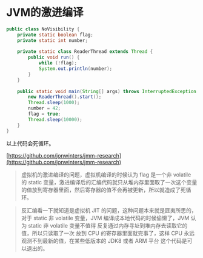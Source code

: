# JVM的激进编译

```java
public class NoVisibility {
    private static boolean flag;  
    private static int number;  
  
    private static class ReaderThread extends Thread {  
        public void run() {  
            while (!flag);
            System.out.println(number);  
        }  
    } 
  
    public static void main(String[] args) throws InterruptedException {  
        new ReaderThread().start();  
        Thread.sleep(1000);
        number = 42;  
        flag = true;  
        Thread.sleep(10000);
    }  
}
```

以上代码会死循环。

[https://github.com/jonwinters/jmm-research](https://github.com/jonwinters/jmm-research)

> 虚拟机的激进编译的问题，虚拟机编译的时候认为 flag 是一个非 volatile 的 static 变量，激进编译后的汇编代码就只从堆内存里面取了一次这个变量的值放到寄存器里面，然后寄存器的值不会再被更新，所以就造成了死循环。

> 反汇编看一下就知道是虚拟机 JIT 的问题，这种问题本来就是匪夷所思的，对于 static 非 volatile 变量，JVM 编译成本地代码的时候偷懒了，JVM 认为 static 非 volatile 变量不值得 反复通过内存寻址到堆内存去读取它的值，所以只读取了一次 放到 CPU 的寄存器里面就完事了，这样 CPU 永远观测不到最新的值，在某些低版本的 JDK8 或者 ARM 平台 这个代码是可以退出的。